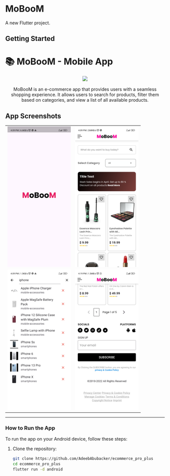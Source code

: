 # MoBooM

A new Flutter project.

## Getting Started

# 📚 MoBooM - Mobile App

<div align="center">
  <img src="thttps://raw.githubusercontent.com/AdeebAbubacker/ecommerce_pro_plus/refs/heads/main/assets/Moboom.jpg" width="200"/>
  <p>MoBooM is an e-commerce app that provides users with a seamless shopping experience. It allows users to search for products, filter them based on categories, and view a list of all available products.</p>
</div>

## App Screenshots

<div align="center">
  <table>
    <tr>
      <td>
        <img src="https://raw.githubusercontent.com/AdeebAbubacker/ecommerce_pro_plus/refs/heads/main/assets/Screenshot_2024-10-08-16-09-16-355_com.example.ecommerce.jpg" alt="Screen 1" width="200"/>
      </td>
      <td>
        <img src="https://raw.githubusercontent.com/AdeebAbubacker/ecommerce_pro_plus/refs/heads/main/assets/Screenshot_2024-10-08-16-09-22-027_com.example.ecommerce.jpg" alt="Screen 1" width="200"/>
      </td>
    </tr>
    <tr>
      <td>
       <img src="https://raw.githubusercontent.com/AdeebAbubacker/ecommerce_pro_plus/refs/heads/main/assets/Screenshot_2024-10-08-16-09-35-207_com.example.ecommerce.jpg" alt="Screen 1" width="200"/>
      </td>
      <td>
      <img src="https://raw.githubusercontent.com/AdeebAbubacker/ecommerce_pro_plus/refs/heads/main/assets/Screenshot_2024-10-08-16-19-37-120_com.example.ecommerce.jpg" alt="Screen 1" width="200"/>
      </td>
    </tr>
  </table>
</div>

---

### How to Run the App

To run the app on your Android device, follow these steps:

1. Clone the repository:

   ```bash
   git clone https://github.com/AdeebAbubacker/ecommerce_pro_plus
   cd ecommerce_pro_plus
   flutter run -d android
